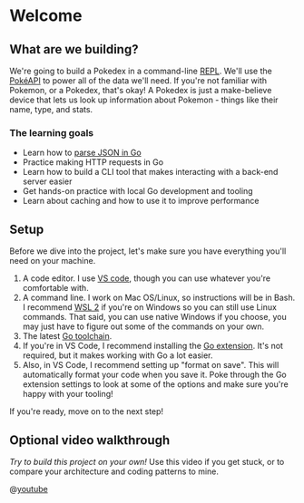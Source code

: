 # Welcome

## What are we building?

We're going to build a Pokedex in a command-line [REPL](https://en.wikipedia.org/wiki/Read%E2%80%93eval%E2%80%93print_loop). We'll use the [PokéAPI](https://pokeapi.co/) to power all of the data we'll need. If you're not familiar with Pokemon, or a Pokedex, that's okay! A Pokedex is just a make-believe device that lets us look up information about Pokemon - things like their name, type, and stats.

### The learning goals

* Learn how to [parse JSON in Go](https://blog.boot.dev/golang/json-golang/)
* Practice making HTTP requests in Go
* Learn how to build a CLI tool that makes interacting with a back-end server easier
* Get hands-on practice with local Go development and tooling
* Learn about caching and how to use it to improve performance

## Setup

Before we dive into the project, let's make sure you have everything you'll need on your machine.

1. A code editor. I use [VS code](https://code.visualstudio.com/), though you can use whatever you're comfortable with.
2. A command line. I work on Mac OS/Linux, so instructions will be in Bash. I recommend [WSL 2](https://docs.microsoft.com/en-us/windows/wsl/install) if you're on Windows so you can still use Linux commands. That said, you can use native Windows if you choose, you may just have to figure out some of the commands on your own.
3. The latest [Go toolchain](https://golang.org/doc/install).
4. If you're in VS Code, I recommend installing the [Go extension](https://marketplace.visualstudio.com/items?itemName=golang.Go). It's not required, but it makes working with Go a lot easier.
5. Also, in VS Code, I recommend setting up "format on save". This will automatically format your code when you save it. Poke through the Go extension settings to look at some of the options and make sure you're happy with your tooling!

If you're ready, move on to the next step!

## Optional video walkthrough

*Try to build this project on your own!* Use this video if you get stuck, or to compare your architecture and coding patterns to mine.

@[youtube](https://www.youtube.com/watch?v=8yrmAGcCnKg)
